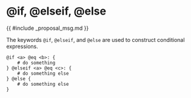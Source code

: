 # @if, @elseif, @else

{{ #include _proposal_msg.md }}

The keywords `@if`, `@elseif`, and `@else` are used to construct conditional expressions.

```rant
@if <a> @eq <b>: {
    # do something
} @elseif <a> @eq <c>: {
    # do something else
} @else {
    # do something else
}
```